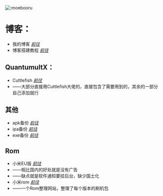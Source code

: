 <img src="https://count.getloli.com/get/@:Daey886" alt=":moebooru" />

# **博客：**
*  我的博客  [*前往*](https://www.baey.xyz)
*  博客搭建教程   [*前往*](https://docs.tangly1024.com/about)

## **QuantumultX：**
*  Cuttlefish [*前往*](https://github.com/ddgksf2013)
*  ——大部分直接用Cuttlefish大佬的，直接包含了需要用到的，其余的一部分自己添加就行

## **其他**
*  apk备份  [*前往*](https://github.com/Baey666/Baey666/tree/main/Back/apk)
*  ipa备份  [*前往*](https://github.com/Baey666/Baey666/tree/main/Back/ipa)
*  exe备份  [*前往*](https://github.com/Baey666/Baey666/tree/main/Back/exe)

## **Rom**
*  小米EU版 [*前往*](https://xiaomi.eu)
*  ——相比国内的好处就是没有广告
*  ——缺点就是软件通知要挂后台，缺少国土化
*  小米rom [*前往*](https://xiaomirom.com)
*  ——一个Rom整理网站，整理了每个版本的刷机包
